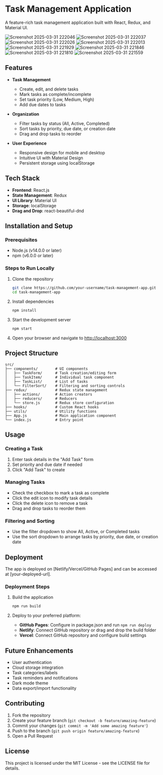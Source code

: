# Task Management Application

A feature-rich task management application built with React, Redux, and Material UI.

![Screenshot 2025-03-31 222046](https://github.com/user-attachments/assets/a978c613-9596-4985-a2ae-b5e1239a1590)
![Screenshot 2025-03-31 222037](https://github.com/user-attachments/assets/29aea159-52d8-4fb9-bc92-557525c193cb)
![Screenshot 2025-03-31 222026](https://github.com/user-attachments/assets/965f6000-fde0-43b4-9bd9-ff1a0487fa5f)
![Screenshot 2025-03-31 222013](https://github.com/user-attachments/assets/45b18ee0-23dc-4eed-9eea-93c1c4aa4b6d)
![Screenshot 2025-03-31 221929](https://github.com/user-attachments/assets/f1415c68-c33e-4be0-9230-36859d5cb542)
![Screenshot 2025-03-31 221846](https://github.com/user-attachments/assets/e5103768-02af-4f7c-8ac9-9eb5756513de)
![Screenshot 2025-03-31 221810](https://github.com/user-attachments/assets/faae1402-f1c3-4fd1-9a8e-2bd5324a8e19)
![Screenshot 2025-03-31 221559](https://github.com/user-attachments/assets/ea55491d-62d6-474c-848f-a76239b9cfcb)


## Features

- **Task Management**
  - Create, edit, and delete tasks
  - Mark tasks as complete/incomplete
  - Set task priority (Low, Medium, High)
  - Add due dates to tasks
  
- **Organization**
  - Filter tasks by status (All, Active, Completed)
  - Sort tasks by priority, due date, or creation date
  - Drag and drop tasks to reorder
  
- **User Experience**
  - Responsive design for mobile and desktop
  - Intuitive UI with Material Design
  - Persistent storage using localStorage

## Tech Stack

- **Frontend**: React.js
- **State Management**: Redux
- **UI Library**: Material UI
- **Storage**: localStorage
- **Drag and Drop**: react-beautiful-dnd

## Installation and Setup

### Prerequisites

- Node.js (v14.0.0 or later)
- npm (v6.0.0 or later)

### Steps to Run Locally

1. Clone the repository
   ```bash
   git clone https://github.com/your-username/task-management-app.git
   cd task-management-app
   ```

2. Install dependencies
   ```bash
   npm install
   ```

3. Start the development server
   ```bash
   npm start
   ```

4. Open your browser and navigate to [http://localhost:3000](http://localhost:3000)

## Project Structure

```
src/
├── components/        # UI components
│   ├── TaskForm/      # Task creation/editing form
│   ├── TaskItem/      # Individual task component
│   ├── TaskList/      # List of tasks
│   └── FilterSort/    # Filtering and sorting controls
├── redux/             # Redux state management
│   ├── actions/       # Action creators
│   ├── reducers/      # Reducers
│   └── store.js       # Redux store configuration
├── hooks/             # Custom React hooks
├── utils/             # Utility functions
├── App.js             # Main application component
└── index.js           # Entry point
```

## Usage

### Creating a Task
1. Enter task details in the "Add Task" form
2. Set priority and due date if needed
3. Click "Add Task" to create

### Managing Tasks
- Check the checkbox to mark a task as complete
- Click the edit icon to modify task details
- Click the delete icon to remove a task
- Drag and drop tasks to reorder them

### Filtering and Sorting
- Use the filter dropdown to show All, Active, or Completed tasks
- Use the sort dropdown to arrange tasks by priority, due date, or creation date

## Deployment

The app is deployed on [Netlify/Vercel/GitHub Pages] and can be accessed at [your-deployed-url].

### Deployment Steps

1. Build the application
   ```bash
   npm run build
   ```

2. Deploy to your preferred platform:
   - **GitHub Pages**: Configure in package.json and run `npm run deploy`
   - **Netlify**: Connect GitHub repository or drag and drop the build folder
   - **Vercel**: Connect GitHub repository and configure build settings

## Future Enhancements

- User authentication
- Cloud storage integration
- Task categories/labels
- Task reminders and notifications
- Dark mode theme
- Data export/import functionality

## Contributing

1. Fork the repository
2. Create your feature branch (`git checkout -b feature/amazing-feature`)
3. Commit your changes (`git commit -m 'Add some amazing feature'`)
4. Push to the branch (`git push origin feature/amazing-feature`)
5. Open a Pull Request

## License

This project is licensed under the MIT License - see the LICENSE file for details.
